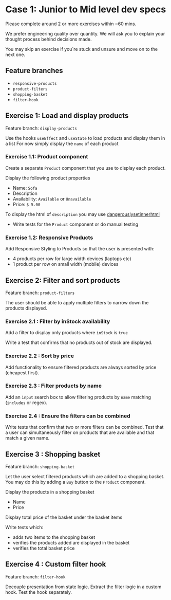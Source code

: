 # Case 1: Junior to Mid level dev specs

Please complete around 2 or more exercises within ~60 mins. 

We prefer engineering quality over quantity. We will ask you to explain your thought process behind decisions made.

You may skip an exercise if you´re stuck and unsure and move on to the next one.

## Feature branches

- `responsive-products`
- `product-filters`
- `shopping-basket`
- `filter-hook`

## Exercise 1: Load and display products

Feature branch:  `display-products`

Use the hooks `useEffect` and `useState` to load products and display them in a list
For now simply display the `name` of each product

### Exercise 1.1: Product component

Create a separate `Product` component that you use to display each product.

Display the following product properties

- Name: `Sofa`
- Description
- Availability: `Available` or `Unavailable`
- Price: `$ 5.00`

To display the html of `description` you may use [dangerouslysetinnerhtml](https://reactjs.org/docs/dom-elements.html#dangerouslysetinnerhtml)

- Write tests for the `Product` component or do manual testing 

### Exercise 1.2: Responsive Products

Add Responsive Styling to Products so that the user is presented with: 
- 4 products per row for large width devices (laptops etc)
- 1 product per row on small width (mobile) devices

## Exercise 2: Filter and sort products

Feature branch: `product-filters`

The user should be able to apply multiple filters to narrow down
the products displayed.

### Exercise 2.1 : Filter by inStock availability

Add a filter to display only products where `inStock` is `true`

Write a test that confirms that no products out of stock are displayed. 

### Exercise 2.2 : Sort by price

Add functionality to ensure filtered products are always sorted by price (cheapest first).

### Exercise 2.3 : Filter products by name

Add an `input` search box to allow filtering products by `name` matching (`includes` or regex).

### Exercise 2.4 : Ensure the filters can be combined

Write tests that confirm that two or more filters can be combined. Test that a user can simultaneously filter on products that are available and that match a given name.

## Exercise 3 : Shopping basket

Feature branch: `shopping-basket`

Let the user select filtered products which are added to a shopping basket. 
You may do this by adding a `Buy` button to the `Product` component.

Display the products in a shopping basket

- Name
- Price

Display total price of the basket under the basket items

Write tests which:
- adds two items to the shopping basket
- verifies the products added are displayed in the basket
- verifies the total basket price

## Exercise 4 : Custom filter hook

Feature branch: `filter-hook`

Decouple presentation from state logic. Extract the filter logic in a custom hook. Test the hook separately.

